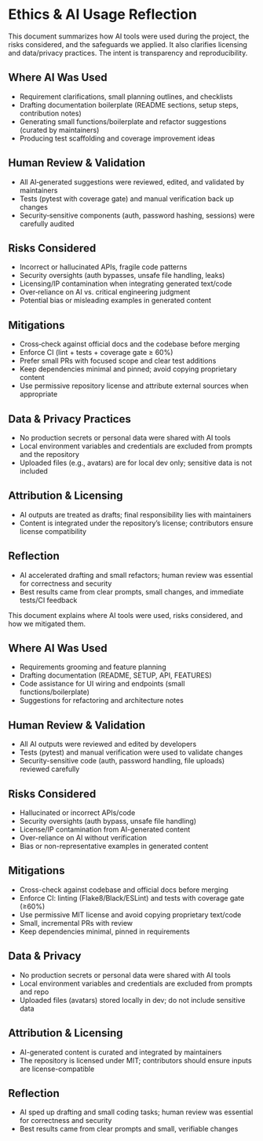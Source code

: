 # Ethics & AI Usage Reflection

This document summarizes how AI tools were used during the project, the risks considered, and the safeguards we applied. It also clarifies licensing and data/privacy practices. The intent is transparency and reproducibility.

## Where AI Was Used
- Requirement clarifications, small planning outlines, and checklists
- Drafting documentation boilerplate (README sections, setup steps, contribution notes)
- Generating small functions/boilerplate and refactor suggestions (curated by maintainers)
- Producing test scaffolding and coverage improvement ideas

## Human Review & Validation
- All AI‑generated suggestions were reviewed, edited, and validated by maintainers
- Tests (pytest with coverage gate) and manual verification back up changes
- Security‑sensitive components (auth, password hashing, sessions) were carefully audited

## Risks Considered
- Incorrect or hallucinated APIs, fragile code patterns
- Security oversights (auth bypasses, unsafe file handling, leaks)
- Licensing/IP contamination when integrating generated text/code
- Over‑reliance on AI vs. critical engineering judgment
- Potential bias or misleading examples in generated content

## Mitigations
- Cross‑check against official docs and the codebase before merging
- Enforce CI (lint + tests + coverage gate ≥ 60%)
- Prefer small PRs with focused scope and clear test additions
- Keep dependencies minimal and pinned; avoid copying proprietary content
- Use permissive repository license and attribute external sources when appropriate

## Data & Privacy Practices
- No production secrets or personal data were shared with AI tools
- Local environment variables and credentials are excluded from prompts and the repository
- Uploaded files (e.g., avatars) are for local dev only; sensitive data is not included

## Attribution & Licensing
- AI outputs are treated as drafts; final responsibility lies with maintainers
- Content is integrated under the repository’s license; contributors ensure license compatibility

## Reflection
- AI accelerated drafting and small refactors; human review was essential for correctness and security
- Best results came from clear prompts, small changes, and immediate tests/CI feedback

This document explains where AI tools were used, risks considered, and how we mitigated them.

## Where AI Was Used
- Requirements grooming and feature planning
- Drafting documentation (README, SETUP, API, FEATURES)
- Code assistance for UI wiring and endpoints (small functions/boilerplate)
- Suggestions for refactoring and architecture notes

## Human Review & Validation
- All AI outputs were reviewed and edited by developers
- Tests (pytest) and manual verification were used to validate changes
- Security-sensitive code (auth, password handling, file uploads) reviewed carefully

## Risks Considered
- Hallucinated or incorrect APIs/code
- Security oversights (auth bypass, unsafe file handling)
- License/IP contamination from AI-generated content
- Over-reliance on AI without verification
- Bias or non-representative examples in generated content

## Mitigations
- Cross-check against codebase and official docs before merging
- Enforce CI: linting (Flake8/Black/ESLint) and tests with coverage gate (≥60%)
- Use permissive MIT license and avoid copying proprietary text/code
- Small, incremental PRs with review
- Keep dependencies minimal, pinned in requirements

## Data & Privacy
- No production secrets or personal data were shared with AI tools
- Local environment variables and credentials are excluded from prompts and repo
- Uploaded files (avatars) stored locally in dev; do not include sensitive data

## Attribution & Licensing
- AI-generated content is curated and integrated by maintainers
- The repository is licensed under MIT; contributors should ensure inputs are license-compatible

## Reflection
- AI sped up drafting and small coding tasks; human review was essential for correctness and security
- Best results came from clear prompts and small, verifiable changes

